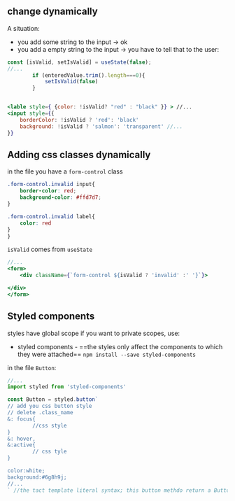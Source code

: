 ## change dynamically
A situation:
- you add some string to the input -> ok
- you add a empty string to the input -> you have to tell that to the user:
```jsx
const [isValid, setIsValid] = useState(false);
//...
		if (enteredValue.trim().length===0){
			setIsValid(false)
		}


<lable style={ {color: !isValid? "red" : "black" }} > //...
<input style={{
	borderColor: !isValid ? 'red': 'black'
	background: !isValid ? 'salmon': 'transparent' //...
}}
```


## Adding css classes dynamically

in the file you have a `form-control` class
```css
.form-control.invalid input{
	border-color: red;
	background-color: #ffd7d7;
}

.form-control.invalid label{
	color: red
}
}
```

`isValid` comes from `useState`
```jsx
//...
<form>
	<div className={`form-control ${isValid ? 'invalid' :' '}`}>

</div>
</form>
```

## Styled components

styles have global scope
if you want to private scopes, use:
- styled components - ==the styles only affect the components to which they were attached== 
	`npm install --save styled-components`

in the file `Button`:
```jsx
//...
import styled from 'styled-components'

const Button = styled.button`
// add you css button style
// delete .class_name
&: focus{
		//css style
}
&: hover,
&:active{
		// css tyle
}

color:white;
background:#6g8h9j;
//...
` //the tact template literal syntax; this button methdo return a Button component

```





















